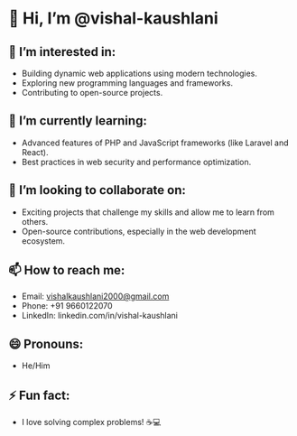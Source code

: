 # 👋 Hi, I’m @vishal-kaushlani

## 👀 I’m interested in:
- Building dynamic web applications using modern technologies.
- Exploring new programming languages and frameworks.
- Contributing to open-source projects.

## 🌱 I’m currently learning:
- Advanced features of PHP and JavaScript frameworks (like Laravel and React).
- Best practices in web security and performance optimization.

## 💞️ I’m looking to collaborate on:
- Exciting projects that challenge my skills and allow me to learn from others.
- Open-source contributions, especially in the web development ecosystem.

## 📫 How to reach me:
- Email: vishalkaushlani2000@gmail.com
- Phone: +91 9660122070
- LinkedIn: linkedin.com/in/vishal-kaushlani

## 😄 Pronouns:
- He/Him

## ⚡ Fun fact:
- I love solving complex problems! ☕💻
